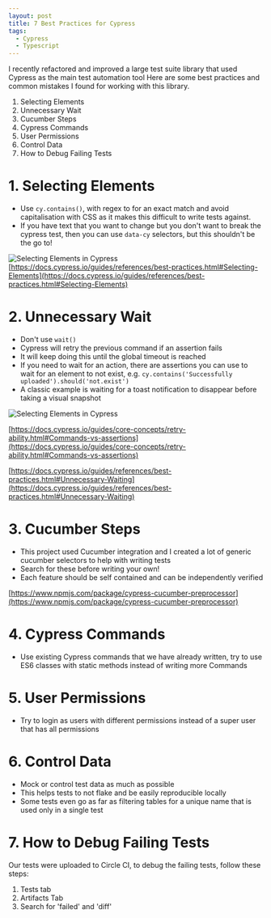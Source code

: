 ```yaml
---
layout: post
title: 7 Best Practices for Cypress
tags:
  - Cypress
  - Typescript
---
```


I recently refactored and improved a large test suite library that used Cypress as the main test automation tool
Here are some best practices and common mistakes I found for working with this library.

1. Selecting Elements
2. Unnecessary Wait
3. Cucumber Steps
4. Cypress Commands
5. User Permissions
6. Control Data
7. How to Debug Failing Tests


# 1. Selecting Elements

- Use `cy.contains()`, with regex to for an exact match and avoid capitalisation with CSS as it makes this difficult to write tests against.
- If you have text that you want to change but you don't want to break the cypress test, then you can use `data-cy` selectors, but this shouldn't be the go to!

![Selecting Elements in Cypress]({{site.baseurl}}/img/cypress-1.png)
[https://docs.cypress.io/guides/references/best-practices.html#Selecting-Elements](https://docs.cypress.io/guides/references/best-practices.html#Selecting-Elements)

# 2. Unnecessary Wait

- Don't use `wait()`
- Cypress will retry the previous command if an assertion fails
- It will keep doing this until the global timeout is reached
- If you need to wait for an action, there are assertions you can use to wait for an element to not exist, e.g. `cy.contains('Successfully uploaded').should('not.exist')`
- A classic example is waiting for a toast notification to disappear before taking a visual snapshot

![Selecting Elements in Cypress]({{site.baseurl}}/img/cypress-2.png)

[https://docs.cypress.io/guides/core-concepts/retry-ability.html#Commands-vs-assertions](https://docs.cypress.io/guides/core-concepts/retry-ability.html#Commands-vs-assertions)

[https://docs.cypress.io/guides/references/best-practices.html#Unnecessary-Waiting](https://docs.cypress.io/guides/references/best-practices.html#Unnecessary-Waiting)

# 3. Cucumber Steps

- This project used Cucumber integration and I created a lot of generic cucumber selectors to help with writing tests
- Search for these before writing your own!
- Each feature should be self contained and can be independently verified

[https://www.npmjs.com/package/cypress-cucumber-preprocessor](https://www.npmjs.com/package/cypress-cucumber-preprocessor)

# 4. Cypress Commands

- Use existing Cypress commands that we have already written, try to use ES6 classes with static methods instead of writing more Commands

# 5. User Permissions

- Try to login as users with different permissions instead of a super user that has all permissions

# 6. Control Data

- Mock or control test data as much as possible
- This helps tests to not flake and be easily reproducible locally
- Some tests even go as far as filtering tables for a unique name that is used only in a single test

# 7. How to Debug Failing Tests

Our tests were uploaded to Circle CI, to debug the failing tests, follow these steps:

1. Tests tab
2. Artifacts Tab
3. Search for 'failed' and 'diff'
